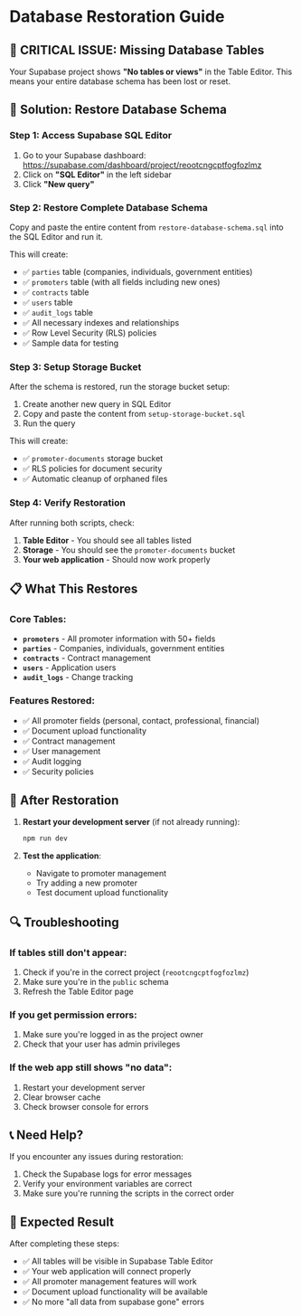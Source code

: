# Database Restoration Guide

## 🚨 CRITICAL ISSUE: Missing Database Tables

Your Supabase project shows **"No tables or views"** in the Table Editor. This means your entire database schema has been lost or reset.

## 🔧 Solution: Restore Database Schema

### Step 1: Access Supabase SQL Editor

1. Go to your Supabase dashboard: https://supabase.com/dashboard/project/reootcngcptfogfozlmz
2. Click on **"SQL Editor"** in the left sidebar
3. Click **"New query"**

### Step 2: Restore Complete Database Schema

Copy and paste the entire content from `restore-database-schema.sql` into the SQL Editor and run it.

This will create:
- ✅ `parties` table (companies, individuals, government entities)
- ✅ `promoters` table (with all fields including new ones)
- ✅ `contracts` table
- ✅ `users` table
- ✅ `audit_logs` table
- ✅ All necessary indexes and relationships
- ✅ Row Level Security (RLS) policies
- ✅ Sample data for testing

### Step 3: Setup Storage Bucket

After the schema is restored, run the storage bucket setup:

1. Create another new query in SQL Editor
2. Copy and paste the content from `setup-storage-bucket.sql`
3. Run the query

This will create:
- ✅ `promoter-documents` storage bucket
- ✅ RLS policies for document security
- ✅ Automatic cleanup of orphaned files

### Step 4: Verify Restoration

After running both scripts, check:

1. **Table Editor** - You should see all tables listed
2. **Storage** - You should see the `promoter-documents` bucket
3. **Your web application** - Should now work properly

## 📋 What This Restores

### Core Tables:
- **`promoters`** - All promoter information with 50+ fields
- **`parties`** - Companies, individuals, government entities
- **`contracts`** - Contract management
- **`users`** - Application users
- **`audit_logs`** - Change tracking

### Features Restored:
- ✅ All promoter fields (personal, contact, professional, financial)
- ✅ Document upload functionality
- ✅ Contract management
- ✅ User management
- ✅ Audit logging
- ✅ Security policies

## 🚀 After Restoration

1. **Restart your development server** (if not already running):
   ```bash
   npm run dev
   ```

2. **Test the application**:
   - Navigate to promoter management
   - Try adding a new promoter
   - Test document upload functionality

## 🔍 Troubleshooting

### If tables still don't appear:
1. Check if you're in the correct project (`reootcngcptfogfozlmz`)
2. Make sure you're in the `public` schema
3. Refresh the Table Editor page

### If you get permission errors:
1. Make sure you're logged in as the project owner
2. Check that your user has admin privileges

### If the web app still shows "no data":
1. Restart your development server
2. Clear browser cache
3. Check browser console for errors

## 📞 Need Help?

If you encounter any issues during restoration:
1. Check the Supabase logs for error messages
2. Verify your environment variables are correct
3. Make sure you're running the scripts in the correct order

## 🎯 Expected Result

After completing these steps:
- ✅ All tables will be visible in Supabase Table Editor
- ✅ Your web application will connect properly
- ✅ All promoter management features will work
- ✅ Document upload functionality will be available
- ✅ No more "all data from supabase gone" errors 